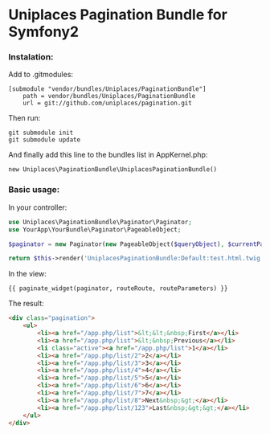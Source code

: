 Uniplaces Pagination Bundle for Symfony2
========================================

### Instalation:

Add to .gitmodules:

```
[submodule "vendor/bundles/Uniplaces/PaginationBundle"]
	path = vendor/bundles/Uniplaces/PaginationBundle
	url = git://github.com/uniplaces/pagination.git
```

Then run:

```
git submodule init
git submodule update
```

And finally add this line to the bundles list in AppKernel.php:

```
new Uniplaces\PaginationBundle\UniplacesPaginationBundle()
```


### Basic usage:


In your controller:

```php
use Uniplaces\PaginationBundle\Paginator\Paginator;
use YourApp\YourBundle\Paginator\PageableObject;
```

```php
$paginator = new Paginator(new PageableObject($queryObject), $currentPage);
```

```php
return $this->render('UniplacesPaginationBundle:Default:test.html.twig', array('paginator' => $paginator));
```

In the view:

```
{{ paginate_widget(paginator, routeRoute, routeParameters) }}
```

The result:

```html
<div class="pagination">
    <ul>
        <li><a href="/app.php/list">&lt;&lt;&nbsp;First</a></li>
        <li><a href="/app.php/list">&lt;&nbsp;Previous</a></li>
        <li class="active"><a href="/app.php/list">1</a></li>
        <li><a href="/app.php/list/2">2</a></li>
        <li><a href="/app.php/list/3">3</a></li>
        <li><a href="/app.php/list/4">4</a></li>
        <li><a href="/app.php/list/5">5</a></li>
        <li><a href="/app.php/list/6">6</a></li>
        <li><a href="/app.php/list/7">7</a></li>
        <li><a href="/app.php/list/8">Next&nbsp;&gt;</a></li>
        <li><a href="/app.php/list/123">Last&nbsp;&gt;&gt;</a></li>
    </ul>
</div>
```


